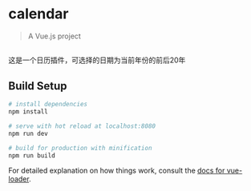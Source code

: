 # calendar

> A Vue.js project

##
这是一个日历插件，可选择的日期为当前年份的前后20年

## Build Setup

``` bash
# install dependencies
npm install

# serve with hot reload at localhost:8080
npm run dev

# build for production with minification
npm run build
```

For detailed explanation on how things work, consult the [docs for vue-loader](http://vuejs.github.io/vue-loader).
